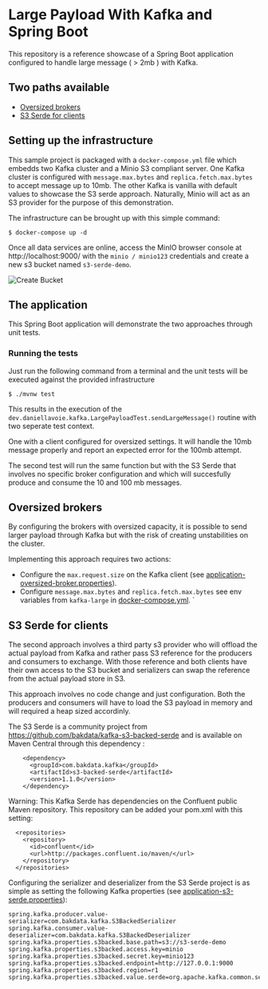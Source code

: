 # Large Payload With Kafka and Spring Boot

This repository is a reference showcase of a Spring Boot application configured to handle large message ( > 2mb ) with Kafka.

## Two paths available

* [Oversized brokers](#oversized-brokers)
* [S3 Serde for clients](#s3-serde-for-clients)

## Setting up the infrastructure

This sample project is packaged with a `docker-compose.yml` file which embedds two Kafka cluster and a Minio S3 compliant server. One Kafka cluster is configured with `message.max.bytes` and `replica.fetch.max.bytes` to accept message up to 10mb. The other Kafka is vanilla with default values to showcase the S3 serde approach. Naturally, Minio will act as an S3 provider for the purpose of this demonstration.

The infrastructure can be brought up with this simple command:

```
$ docker-compose up -d
````

Once all data services are online, access the MinIO browser console at http://localhost:9000/ with the `minio / minio123` credentials and create a new s3 bucket named `s3-serde-demo`.

![Create Bucket](doc/create-bucket.png "Create Bucket")

## The application

This Spring Boot application will demonstrate the two approaches through unit tests. 

### Running the tests

Just run the following command from a terminal and the unit tests will be executed against the provided infrastructure

```
$ ./mvnw test
```

This results in the execution of the `dev.daniellavoie.kafka.LargePayloadTest.sendLargeMessage()` routine with two seperate test context. 

One with a client configured for oversized settings. It will handle the 10mb message properly and report an expected error for the 100mb attempt.

The second test will run the same function but with the S3 Serde that involves no specific broker configuration and which will succesfully produce and consume the 10 and 100 mb messages.


## Oversized brokers

By configuring the brokers with oversized capacity, it is possible to send larger payload through Kafka but with the risk of creating unstabilities on the cluster.

Implementing this approach requires two actions:

* Configure the `max.request.size` on the Kafka client (see [application-oversized-broker.properties](src/main/resources/application-oversized-broker.properties)).
* Configure `message.max.bytes` and `replica.fetch.max.bytes` see env variables from `kafka-large` in [docker-compose.yml](docker-compose.yml).
`

## S3 Serde for clients

The second approach involves a third party s3 provider who will offload the actual payload from Kafka and rather pass S3 reference for the producers and consumers to exchange. With those reference and both clients have their own access to the S3 bucket and serializers can swap the reference from the actual payload store in S3.

This approach involves no code change and just configuration. Both the producers and consumers will have to load the S3 payload in memory and will required a heap sized accordinly.

The S3 Serde is a community project from https://github.com/bakdata/kafka-s3-backed-serde and is available on Maven Central through this dependency : 

```
    <dependency>
      <groupId>com.bakdata.kafka</groupId>
      <artifactId>s3-backed-serde</artifactId>
      <version>1.1.0</version>
    </dependency>

```

Warning: This Kafka Serde has dependencies on the Confluent public Maven repository. This repository can be added your pom.xml with this setting:

```
  <repositories>
    <repository>
      <id>confluent</id>
      <url>http://packages.confluent.io/maven/</url>
    </repository>
  </repositories>
```

Configuring the serializer and deserializer from the S3 Serde project is as simple as setting the following Kafka properties (see [application-s3-serde.properties](src/main/resources/application-s3-serde.properties)):

```
spring.kafka.producer.value-serializer=com.bakdata.kafka.S3BackedSerializer
spring.kafka.consumer.value-deserializer=com.bakdata.kafka.S3BackedDeserializer
spring.kafka.properties.s3backed.base.path=s3://s3-serde-demo
spring.kafka.properties.s3backed.access.key=minio
spring.kafka.properties.s3backed.secret.key=minio123
spring.kafka.properties.s3backed.endpoint=http://127.0.0.1:9000
spring.kafka.properties.s3backed.region=r1
spring.kafka.properties.s3backed.value.serde=org.apache.kafka.common.serialization.Serdes$StringSerde
````